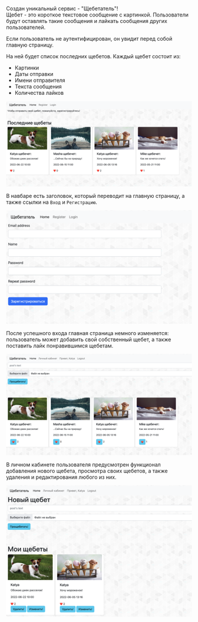 Создан уникальный сервис - "Щебетатель"!
<br>
Щебет - это короткое текстовое сообщение с картинкой. Пользователи будут 
оставлять такие сообщения и лайкать сообщения других пользователей.


Если пользователь не аутентифицирован, он увидит перед собой главную страницу.

На ней будет список последних щебетов. Каждый щебет состоит из:
* Картинки
* Даты отправки
* Имени отправителя
* Текста сообщения
* Количества лайков
<img src='./main.png'>

В навбаре есть заголовок, который переводит на главную страницу, а также 
ссылки на `Вход` и `Регистрацию`.

<img src='./register.png'>

После успешного входа главная страница немного изменяется: пользователь может добавить свой собственный щебет, а также поставить лайк понравившимся щебетам.

<img src='./main_user.png'>

В личном кабинете пользователя предусмотрен функционал добавления нового щебета, просмотра своих щебетов, а также удаления и редактирования любого из них.

<img src='./ls.png'>



